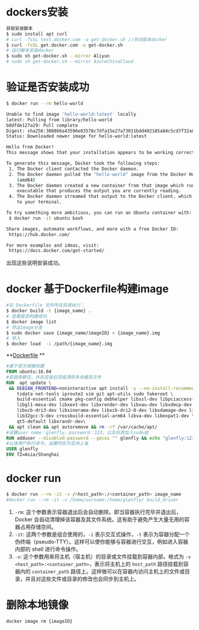 # dockers安装

``` bash
获取安装脚本
$ sudo install apt curl
# curl -fsSL test.docker.com -o get-docker.sh //测试版本docker
$ curl -fsSL get.docker.com -o get-docker.sh
# 运行脚本安装docker
$ sudo sh get-docker.sh --mirror Aliyun
# sudo sh get-docker.sh --mirror AzureChinaCloud
```

# 验证是否安装成功

``` bash
$ docker run --rm hello-world

Unable to find image 'hello-world:latest' locally
latest: Pulling from library/hello-world
b8dfde127a29: Pull complete
Digest: sha256:308866a43596e83578c7dfa15e27a73011bdd402185a84c5cd7f32a88b501a24
Status: Downloaded newer image for hello-world:latest

Hello from Docker!
This message shows that your installation appears to be working correctly.

To generate this message, Docker took the following steps:
 1. The Docker client contacted the Docker daemon.
 2. The Docker daemon pulled the "hello-world" image from the Docker Hub.
    (amd64)
 3. The Docker daemon created a new container from that image which runs the
    executable that produces the output you are currently reading.
 4. The Docker daemon streamed that output to the Docker client, which sent it
    to your terminal.

To try something more ambitious, you can run an Ubuntu container with:
 $ docker run -it ubuntu bash

Share images, automate workflows, and more with a free Docker ID:
 https://hub.docker.com/

For more examples and ideas, visit:
 https://docs.docker.com/get-started/
```

出现这些说明安装成功。

# docker 基于Dockerfile构建image

```bash
#在 Dockerfile 文件所在目录执行：
$ docker build -t {image_name} .
# 查看是否构建成功
$ docker image list 
# 导出image分发
$ sudo docker save {image_name/imageID} > {image_name}.img
# 导入
$ docker load  -i /path/{image_name}.img
```
**[Dockerfile](./scripts/dockers) **

```dockerfile
#基于官方镜像构建
FROM ubuntu:16.04
#安装依赖包，并在安装后完成清除多余缓存文件
RUN  apt update \
 && DEBIAN_FRONTEND=noninteractive apt install -y --no-install-recommends --no-install-suggests \
    tzdata net-tools iproute2 vim git apt-utils sudo fakeroot \
    build-essential cmake pkg-config debhelper libssl-dev libpciaccess-dev libudev-dev libvdpau-dev libdrm-dev \
    libgl1-mesa-dev libxext-dev libxrender-dev libxau-dev libxdmcp-dev libx11-xcb-dev libxcb-present-dev \
    libxcb-dri3-dev libxinerama-dev libxcb-dri2-0-dev libxdamage-dev libxfixes-dev libc6-dev-i386 \
    lib32gcc-5-dev crossbuild-essential-arm64 libva-dev libexpat1-dev \
    qt5-default libxrandr-dev\
 && apt clean && apt autoremove && rm -rf /var/cache/apt/
#设置user name：glenfly，password：123，以及将其加入sudo组 
RUN adduser --disabled-password --gecos "" glenfly && echo "glenfly:123" | chpasswd && usermod -a -G sudo glenfly
#以该用户执行命令，设置时区为亚洲上海
USER glenfly
ENV TZ=Asia/Shanghai

```

# docker run

```bash
$ docker run --rm -it -v /<host_path>:/<container_path> image_name
#docker run --rm -it -v /home/usrname:/home/glenfly/ build_driver  
```

1. `-rm`: 这个参数表示容器退出后会自动删除。即当容器执行完毕并退出后，Docker 会自动清理掉该容器及其文件系统。这有助于避免产生大量无用的容器占用存储空间。
2. `-it`: 这两个参数是组合使用的，`-i` 表示交互式操作，`-t` 表示为容器分配一个伪终端（pseudo-TTY）。这样可以使你能够与容器进行交互，例如进入容器内部的 shell 进行命令操作。
3. `-v`: 这个参数用来将主机（宿主机）的目录或文件挂载到容器内部。格式为 `-v <host_path>:<container_path>`，表示将主机上的 `host_path` 路径挂载到容器内的 `container_path` 路径上。这样做可以在容器内访问主机上的文件或目录，并且对这些文件或目录的修改也会同步到主机上。

# 删除本地镜像

`docker image rm {imageID}`
